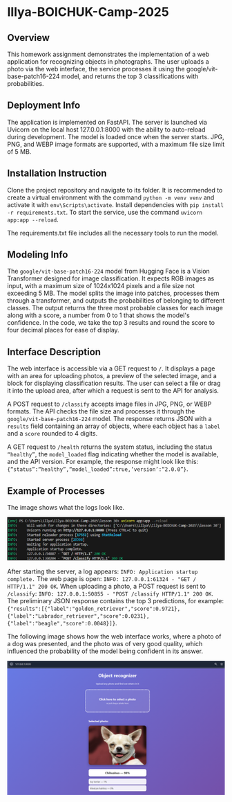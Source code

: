 # Illya-BOICHUK-Camp-2025

## Overview

This homework assignment demonstrates the implementation of a web application for recognizing objects in photographs. The user uploads a photo via the web interface, the service processes it using the google/vit-base-patch16-224 model, and returns the top 3 classifications with probabilities.

## Deployment Info

The application is implemented on FastAPI. The server is launched via Uvicorn on the local host 127.0.0.1:8000 with the ability to auto-reload during development. The model is loaded once when the server starts. JPG, PNG, and WEBP image formats are supported, with a maximum file size limit of 5 MB.

## Installation Instruction

Clone the project repository and navigate to its folder. It is recommended to create a virtual environment with the command `python -m venv venv` and activate it with `env\Scripts\activate`. Install dependencies with `pip install -r requirements.txt`. To start the service, use the command `uvicorn app:app --reload`.

The requirements.txt file includes all the necessary tools to run the model.

## Modeling Info

The `google/vit-base-patch16-224` model from Hugging Face is a Vision Transformer designed for image classification. It expects RGB images as input, with a maximum size of 1024x1024 pixels and a file size not exceeding 5 MB. The model splits the image into patches, processes them through a transformer, and outputs the probabilities of belonging to different classes. The output returns the three most probable classes for each image along with a score, a number from 0 to 1 that shows the model's confidence. In the code, we take the top 3 results and round the score to four decimal places for ease of display.

## Interface Description

The web interface is accessible via a GET request to `/`. It displays a page with an area for uploading photos, a preview of the selected image, and a block for displaying classification results. The user can select a file or drag it into the upload area, after which a request is sent to the API for analysis.

A POST request to `/classify` accepts image files in JPG, PNG, or WEBP formats. The API checks the file size and processes it through the `google/vit-base-patch16-224` model. The response returns JSON with a `results` field containing an array of objects, where each object has a `label` and a `score` rounded to 4 digits.

A GET request to `/health` returns the system status, including the status `“healthy”`, the `model_loaded` flag indicating whether the model is available, and the API version. For example, the response might look like this: `{“status”:“healthy”,“model_loaded”:true,‘version’:“2.0.0”}`.

## Example of Processes

The image shows what the logs look like.

![alt text](image/log_console_photo.png)

After starting the server, a log appears: `INFO: Application startup complete.`
The web page is open: `INFO: 127.0.0.1:61324 - "GET / HTTP/1.1" 200 OK`.
When uploading a photo, a POST request is sent to `/classify`: `INFO: 127.0.0.1:50855 - "POST /classify HTTP/1.1" 200 OK`.
The preliminary JSON response contains the top 3 predictions, for example: `{"results":[{"label":"golden_retriever","score":0.9721},{"label":"Labrador_retriever","score":0.0231},{"label":"beagle","score":0.0048}]}`.

The following image shows how the web interface works, where a photo of a dog was presented, and the photo was of very good quality, which influenced the probability of the model being confident in its answer.

![alt text](image/web-page_view.png)